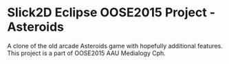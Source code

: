 # Slick2D Eclipse OOSE2015 Project - Asteroids

A clone of the old arcade Asteroids game with hopefully additional features.
This project is a part of OOSE2015 AAU Medialogy Cph.
